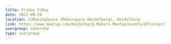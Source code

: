 ```yaml
---
title: Friday PiDay
date: 2021-08-20
location: CoMakingSpace (Makerspace Heidelberg), Heidelberg
link: https://www.meetup.com/Heidelberg-Makers-Meetup/events/bflvnsycclbbc/
usergroup: makershd
type: usergroup
---
```

